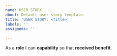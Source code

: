 ```yaml
---
name: USER STORY
about: Default user story template.
title: 'USER STORY: <Title>'
labels: ''
assignees: ''

---
```


As a **role** I can **capability** so that **received benefit**.
